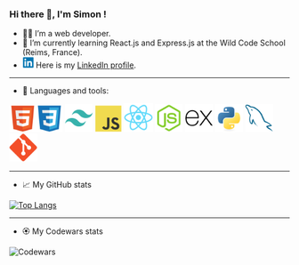 ### Hi there 👋, I'm Simon !

- 👨‍💻 I’m a web developer.
- 🌱 I’m currently learning React.js and Express.js at the Wild Code School (Reims, France).
- <img src="https://github.com/devicons/devicon/blob/master/icons/linkedin/linkedin-original.svg" alt="LinkedIn" width="20" height="20"/>  Here is my [LinkedIn profile](https://www.linkedin.com/in/simon-duc-858481213/).

---

- 🧰 Languages and tools:

<img src="https://github.com/devicons/devicon/blob/master/icons/html5/html5-original.svg" alt="HTML" width="48" height="48"/><img src="https://github.com/devicons/devicon/blob/master/icons/css3/css3-original.svg" alt="CSS" width="48" height="48"/>
<img src="https://github.com/devicons/devicon/blob/master/icons/tailwindcss/tailwindcss-plain.svg" alt="Tailwind" width="50" height="50"/>
<img src="https://github.com/devicons/devicon/blob/master/icons/javascript/javascript-original.svg" alt="JavaScript" width="48" height="48"/> 
<img src="https://github.com/devicons/devicon/blob/master/icons/react/react-original.svg" alt="React" width="52" height="52"/>
<img src="https://github.com/devicons/devicon/blob/master/icons/nodejs/nodejs-original.svg" alt="Node" width="50" height="50"/>
<img src="https://github.com/devicons/devicon/blob/master/icons/express/express-original.svg" alt="Express" width="50" height="50"/>
<img src="https://github.com/devicons/devicon/blob/master/icons/python/python-original.svg" alt="Python" width="50" height="50"/>
<img src="https://github.com/devicons/devicon/blob/master/icons/mysql/mysql-original.svg" alt="MySQL" width="50" height="50"/>
<img src="https://github.com/devicons/devicon/blob/master/icons/git/git-original.svg" alt="Git" width="50" height="50"/>

---

- &#x1f4c8; My GitHub stats

[![Top Langs](https://github-readme-stats.vercel.app/api/top-langs/?username=Simon-Duc&theme=gotham)](https://github.com/anuraghazra/github-readme-stats)

---

- 🏵️ My Codewars stats

<img src="https://www.codewars.com/users/Simon-Duc/badges/large" alt="Codewars"/>

